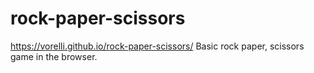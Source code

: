 # rock-paper-scissors

https://vorelli.github.io/rock-paper-scissors/
Basic rock paper, scissors game in the browser.
